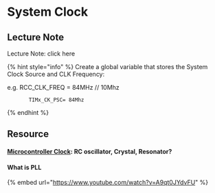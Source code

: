 # System Clock

## Lecture Note

Lecture Note: click here

{% hint style="info" %}
Create a global variable that stores the System Clock Source and CLK Frequency:

e.g.   RCC_CLK_FREQ = 84MHz  // 10Mhz 

           TIMx_CK_PSC= 84Mhz
{% endhint %}



## Resource

#### [Microcontroller Clock](https://www.4timing.com/microcontrollerclock.pdf): RC oscillator, Crystal, Resonator?

#### What is PLL

{% embed url="https://www.youtube.com/watch?v=A9qt0JYdvFU" %}



